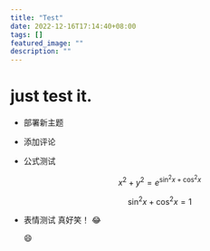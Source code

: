 ```yaml
---
title: "Test"
date: 2022-12-16T17:14:40+08:00
tags: []
featured_image: ""
description: ""
---
```

# just test it.

* 部署新主题
* 添加评论
* 公式测试  
  
  $$x^2 + y^2 = e^{\sin^2x + \cos^2x}$$ 

  $$\sin^2x + \cos^2x =1$$

* 表情测试
  真好笑！ :joy:
  
  :smile: